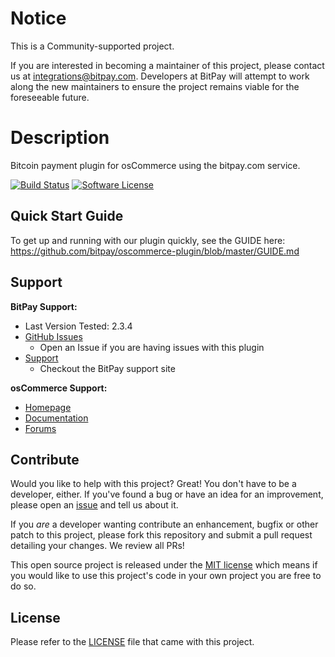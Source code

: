 # Notice

This is a Community-supported project.

If you are interested in becoming a maintainer of this project, please contact us at integrations@bitpay.com. Developers at BitPay will attempt to work along the new maintainers to ensure the project remains viable for the foreseeable future.

# Description

Bitcoin payment plugin for osCommerce using the bitpay.com service.

[![Build Status](https://travis-ci.org/bitpay/oscommerce-plugin.svg?branch=master)](https://travis-ci.org/bitpay/oscommerce-plugin) [![Software License](https://img.shields.io/badge/license-MIT-orange.svg?style=flat)](LICENSE.md)

## Quick Start Guide

To get up and running with our plugin quickly, see the GUIDE here: https://github.com/bitpay/oscommerce-plugin/blob/master/GUIDE.md


## Support

**BitPay Support:**

* Last Version Tested: 2.3.4
* [GitHub Issues](https://github.com/bitpay/oscommerce-plugin/issues)
  * Open an Issue if you are having issues with this plugin
* [Support](https://help.bitpay.com)
  * Checkout the BitPay support site

**osCommerce Support:**

* [Homepage](https://www.oscommerce.com/)
* [Documentation](http://library.oscommerce.com/)
* [Forums](http://forums.oscommerce.com/)

## Contribute

Would you like to help with this project?  Great!  You don't have to be a developer, either.  If you've found a bug or have an idea for an improvement, please open an [issue](https://github.com/bitpay/oscommerce-plugin/issues) and tell us about it.

If you *are* a developer wanting contribute an enhancement, bugfix or other patch to this project, please fork this repository and submit a pull request detailing your changes. We review all PRs!

This open source project is released under the [MIT license](http://opensource.org/licenses/MIT) which means if you would like to use this project's code in your own project you are free to do so.

## License

Please refer to the [LICENSE](https://github.com/bitpay/oscommerce-plugin/blob/master/LICENSE) file that came with this project.
